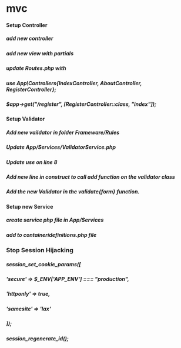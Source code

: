 # mvc


#### Setup Controller
##### add new controller
##### add new view with partials
##### update Routes.php with
#####     use App\Controllers\{IndexController, AboutController, RegisterController};
#####     $app->get("/register", [RegisterController::class, "index"]);


#### Setup Validator
##### Add new vaildator in folder Frameware/Rules
##### Update App/Services/ValidatorService.php
#####   Update use on line 8
#####   Add new line in construct to call add function on the validator class
#####   Add the new Validator in the validate{form} function. 

#### Setup new Service
##### create service php file in App/Services
##### add to containeridefinitions.php file
##### 
##### 


### Stop Session Hijacking

##### session_set_cookie_params([
#####             'secure' => $_ENV['APP_ENV'] === "production",
#####             'httponly' => true,
#####             'samesite' => 'lax'
#####         ]);
##### session_regenerate_id();
